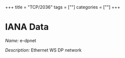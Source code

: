 +++
title = "TCP/2036"
tags = [""]
categories = [""]
+++

# IANA Data

_Name:_ e-dpnet

_Description:_ Ethernet WS DP network

